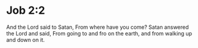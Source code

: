 # Job 2:2

And the Lord said to Satan, From where have you come? Satan answered the Lord and said, From going to and fro on the earth, and from walking up and down on it.
